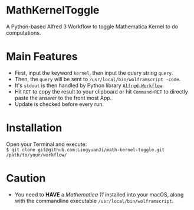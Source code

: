 # MathKernelToggle
A Python-based Alfred 3 Workflow to toggle Mathematica Kernel to do computations.

# Main Features
* First, input the keyword `kernel`, then input the query string `query`.
* Then, the `query` will be sent to `/usr/local/bin/wolframscript -code`.
* It's `stdout` is then handled by Python library [`Alfred-Workflow`](https://github.com/deanishe/alfred-workflow).
* Hit `RET` to copy the result to your clipboard or hit `Command+RET` to directly paste the answer to the front most App.
* Update is checked before every run.

# Installation 
Open your Terminal and execute:  
`$ git clone git@github.com:LingyuanJi/math-kernel-toggle.git /path/to/your/workflow/`  

# Caution
* You need to **HAVE** a *Mathematica 11* installed into your macOS, along with the commandline executable `/usr/local/bin/wolframscript`.
